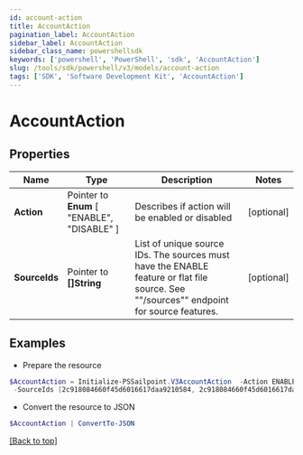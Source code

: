 ```yaml
---
id: account-action
title: AccountAction
pagination_label: AccountAction
sidebar_label: AccountAction
sidebar_class_name: powershellsdk
keywords: ['powershell', 'PowerShell', 'sdk', 'AccountAction'] 
slug: /tools/sdk/powershell/v3/models/account-action
tags: ['SDK', 'Software Development Kit', 'AccountAction']
---
```



# AccountAction

## Properties

Name | Type | Description | Notes
------------ | ------------- | ------------- | -------------
**Action** |  Pointer to  **Enum** [  "ENABLE",    "DISABLE" ] | Describes if action will be enabled or disabled | [optional] 
**SourceIds** |  Pointer to **[]String** | List of unique source IDs. The sources must have the ENABLE feature or flat file source. See ""/sources"" endpoint for source features. | [optional] 

## Examples

- Prepare the resource
```powershell
$AccountAction = Initialize-PSSailpoint.V3AccountAction  -Action ENABLE `
 -SourceIds [2c918084660f45d6016617daa9210584, 2c918084660f45d6016617daa9210500]
```

- Convert the resource to JSON
```powershell
$AccountAction | ConvertTo-JSON
```


[[Back to top]](#) 


